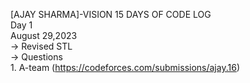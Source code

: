 [AJAY SHARMA]-VISION 15 DAYS OF CODE LOG
<br>
Day 1
<br>
   August 29,2023
   <br>
   -> Revised STL
   <br>
   -> Questions
   <br>
     1. A-team (https://codeforces.com/submissions/ajay.16)
